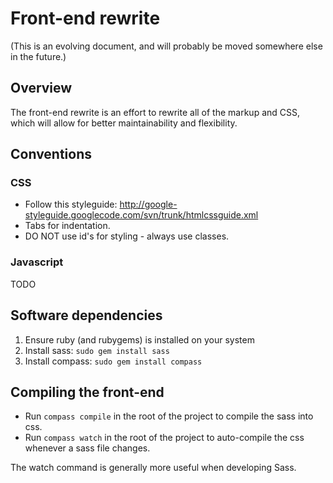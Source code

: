 # Front-end rewrite

(This is an evolving document, and will probably be moved somewhere else in the future.)

## Overview
The front-end rewrite is an effort to rewrite all of the markup and CSS, which will allow 
for better maintainability and flexibility. 

## Conventions

### CSS

* Follow this styleguide: http://google-styleguide.googlecode.com/svn/trunk/htmlcssguide.xml
* Tabs for indentation.
* DO NOT use id's for styling - always use classes.

### Javascript

TODO

## Software dependencies

1. Ensure ruby (and rubygems) is installed on your system
2. Install sass: `sudo gem install sass`
3. Install compass: `sudo gem install compass`

## Compiling the front-end

* Run `compass compile` in the root of the project to compile the sass into css.
* Run `compass watch` in the root of the project to auto-compile the css whenever a sass file changes.

The watch command is generally more useful when developing Sass.